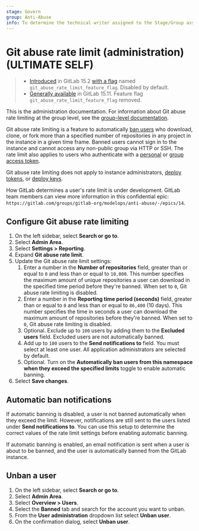 ```yaml
---
stage: Govern
group: Anti-Abuse
info: To determine the technical writer assigned to the Stage/Group associated with this page, see https://about.gitlab.com/handbook/product/ux/technical-writing/#assignments
---
```


# Git abuse rate limit (administration) **(ULTIMATE SELF)**

> - [Introduced](https://gitlab.com/groups/gitlab-org/-/epics/8066) in GitLab 15.2 [with a flag](../../administration/feature_flags.md) named `git_abuse_rate_limit_feature_flag`. Disabled by default.
> - [Generally available](https://gitlab.com/gitlab-org/gitlab/-/issues/394996) in GitLab 15.11. Feature flag `git_abuse_rate_limit_feature_flag` removed.

This is the administration documentation. For information about Git abuse rate limiting at the group level, see the [group-level documentation](../../user/group/reporting/git_abuse_rate_limit.md).

Git abuse rate limiting is a feature to automatically [ban users](../../administration/moderate_users.md#ban-and-unban-users) who download, clone, or fork more than a specified number of repositories in any project in the instance in a given time frame. Banned users cannot sign in to the instance and cannot access any non-public group via HTTP or SSH. The rate limit also applies to users who authenticate with a [personal](../../user/profile/personal_access_tokens.md) or [group access token](../../user/group/settings/group_access_tokens.md).

Git abuse rate limiting does not apply to instance administrators, [deploy tokens](../../user/project/deploy_tokens/index.md), or [deploy keys](../../user/project/deploy_keys/index.md).

How GitLab determines a user's rate limit is under development.
GitLab team members can view more information in this confidential epic:
`https://gitlab.com/groups/gitlab-org/modelops/anti-abuse/-/epics/14`.

## Configure Git abuse rate limiting

1. On the left sidebar, select **Search or go to**.
1. Select **Admin Area**.
1. Select **Settings > Reporting**.
1. Expand **Git abuse rate limit**.
1. Update the Git abuse rate limit settings:
   1. Enter a number in the **Number of repositories** field, greater than or equal to `0` and less than or equal to `10,000`. This number specifies the maximum amount of unique repositories a user can download in the specified time period before they're banned. When set to `0`, Git abuse rate limiting is disabled.
   1. Enter a number in the **Reporting time period (seconds)** field, greater than or equal to `0` and less than or equal to `86,400` (10 days). This number specifies the time in seconds a user can download the maximum amount of repositories before they're banned. When set to `0`, Git abuse rate limiting is disabled.
   1. Optional. Exclude up to `100` users by adding them to the **Excluded users** field. Excluded users are not automatically banned.
   1. Add up to `100` users to the **Send notifications to** field. You must select at least one user. All application administrators are selected by default.
   1. Optional. Turn on the **Automatically ban users from this namespace when they exceed the specified limits** toggle to enable automatic banning.
1. Select **Save changes**.

## Automatic ban notifications

If automatic banning is disabled, a user is not banned automatically when they exceed the limit. However, notifications are still sent to the users listed under **Send notifications to**. You can use this setup to determine the correct values of the rate limit settings before enabling automatic banning.

If automatic banning is enabled, an email notification is sent when a user is about to be banned, and the user is automatically banned from the GitLab instance.

## Unban a user

1. On the left sidebar, select **Search or go to**.
1. Select **Admin Area**.
1. Select **Overview > Users**.
1. Select the **Banned** tab and search for the account you want to unban.
1. From the **User administration** dropdown list select **Unban user**.
1. On the confirmation dialog, select **Unban user**.
